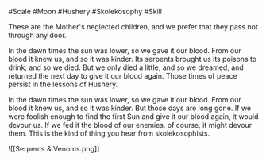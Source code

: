 #Scale #Moon #Hushery #Skolekosophy #Skill 

These are the Mother's neglected children, and we prefer that they pass not through any door.

In the dawn times the sun was lower, so we gave it our blood. From our blood it knew us, and so it was kinder. Its serpents brought us its poisons to drink, and so we died. But we only died a little, and so we dreamed, and returned the next day to give it our blood again. Those times of peace persist in the lessons of Hushery.

In the dawn times the sun was lower, so we gave it our blood. From our blood it knew us, and so it was kinder. But those days are long gone. If we were foolish enough to find the first Sun and give it our blood again, it would devour us. If we fed it the blood of our enemies, of course, it might devour them. This is the kind of thing you hear from skolekosophists.

![[Serpents & Venoms.png]]